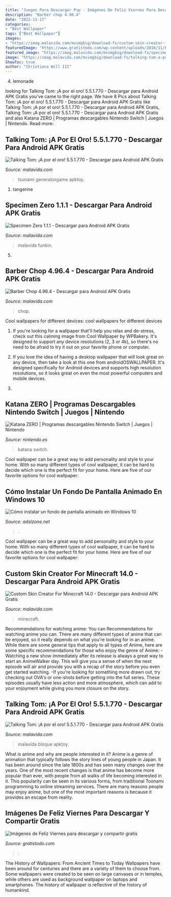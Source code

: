 ```yaml
---
title: "Juegos Para Descargar Psp - Imágenes De Feliz Viernes Para Descargar Y Compartir Gratis"
description: "Barber chop 4.96.4"
date: "2022-11-17"
categories:
- "Best Wallpaper"
tags: ["Best Wallpaper"]
images:
- "https://imag.malavida.com/mvimgbig/download-fs/custom-skin-creator-for-minecraft-29021-6.jpg"
featuredImage: "https://www.gratistodo.com/wp-content/uploads/2016/11/Feliz-Viernes-13.jpg"
featured_image: "https://imag.malavida.com/mvimgbig/download-fs/specimen-zero-32188-8.jpg"
image: "https://imag.malavida.com/mvimgbig/download-fs/talking-tom-a-por-el-oro-17675-5.jpg"
ShowToc: true
author: "Christiana Will III"
---
```



4. lemonade 

	

		
looking for Talking Tom: ¡A por el oro! 5.5.1.770 - Descargar para Android APK Gratis you've came to the right page. We have 8 Pics about Talking Tom: ¡A por el oro! 5.5.1.770 - Descargar para Android APK Gratis like Talking Tom: ¡A por el oro! 5.5.1.770 - Descargar para Android APK Gratis, Talking Tom: ¡A por el oro! 5.5.1.770 - Descargar para Android APK Gratis and also Katana ZERO | Programas descargables Nintendo Switch | Juegos | Nintendo. Read more:
		
    
## Talking Tom: ¡A Por El Oro! 5.5.1.770 - Descargar Para Android APK Gratis

<img loading=lazy src="https://imag.malavida.com/mvimgbig/download-fs/talking-tom-a-por-el-oro-17675-3.jpg" onerror="this.onerror=null;this.src='https://tse1.mm.bing.net/th?id=OIP.uGPlIsoRb7IkLRkV3jUGdwHaNK&amp;pid=15.1';" alt="Talking Tom: ¡A por el oro! 5.5.1.770 - Descargar para Android APK Gratis">

_Source: malavida.com_

>tsunami generatorgame apktoy. 

	

1. tangerine 

    
## Specimen Zero 1.1.1 - Descargar Para Android APK Gratis

<img loading=lazy src="https://imag.malavida.com/mvimgbig/download-fs/specimen-zero-32188-8.jpg" onerror="this.onerror=null;this.src='https://tse1.mm.bing.net/th?id=OIP.MV1r8deRiKFl7dQ5TKhRRAHaDg&amp;pid=15.1';" alt="Specimen Zero 1.1.1 - Descargar para Android APK Gratis">

_Source: malavida.com_

>malavida funkin. 

	

5.

    
## Barber Chop 4.96.4 - Descargar Para Android APK Gratis

<img loading=lazy src="https://imag.malavida.com/mvimgbig/download-fs/barber-chop-31576-6.jpg" onerror="this.onerror=null;this.src='https://tse2.mm.bing.net/th?id=OIP.6y5YFZHuNwf9WejeZkJtbwHaPo&amp;pid=15.1';" alt="Barber Chop 4.96.4 - Descargar para Android APK Gratis">

_Source: malavida.com_

>chop. 

	

Cool wallpapers for different devices:
cool wallpapers for different devices 

1. If you're looking for a wallpaper that'll help you relax and de-stress, check out this calming image from Cool Wallpaper by WPBakery. It's designed to support any device resolutions (2, 3 or 4k), so there's no need to be afraid to try it out on your favorite phone or computer.

2. If you love the idea of having a desktop wallpaper that will look great on any device, then take a look at this one from androidOSWALLPAPER. It's designed specifically for Android devices and supports high resolution resolutions, so it looks great on even the most powerful computers and mobile devices.

3.

    
## Katana ZERO | Programas Descargables Nintendo Switch | Juegos | Nintendo

<img loading=lazy src="https://cdn02.nintendo-europe.com/media/images/10_share_images/games_15/nintendo_switch_download_software_1/H2x1_NSwitchDS_KatanaZero_image1600w.jpg" onerror="this.onerror=null;this.src='https://tse1.mm.bing.net/th?id=OIP.lmrAcp8SOJHlcoi6wOlm9AHaDt&amp;pid=15.1';" alt="Katana ZERO | Programas descargables Nintendo Switch | Juegos | Nintendo">

_Source: nintendo.es_

>katana switch. 

	

Cool wallpaper can be a great way to add personality and style to your home. With so many different types of cool wallpaper, it can be hard to decide which one is the perfect fit for your home. Here are five of our favorite options for cool wallpaper: 

    
## Cómo Instalar Un Fondo De Pantalla Animado En Windows 10

<img loading=lazy src="https://www.adslzone.net/app/uploads-adslzone.net/2018/11/windows-10-rainwallpaper.jpg" onerror="this.onerror=null;this.src='https://tse4.mm.bing.net/th?id=OIP.dzsCzsB2D8sFojsC2d_85gHaD4&amp;pid=15.1';" alt="Cómo instalar un fondo de pantalla animado en Windows 10">

_Source: adslzone.net_

>. 

	

Cool wallpaper can be a great way to add personality and style to your home. With so many different types of cool wallpaper, it can be hard to decide which one is the perfect fit for your home. Here are five of our favorite options for cool wallpaper: 

    
## Custom Skin Creator For Minecraft 14.0 - Descargar Para Android APK Gratis

<img loading=lazy src="https://imag.malavida.com/mvimgbig/download-fs/custom-skin-creator-for-minecraft-29021-6.jpg" onerror="this.onerror=null;this.src='https://tse4.mm.bing.net/th?id=OIP.Xthlxc4PwCXMcYC3JTcFuAHaMm&amp;pid=15.1';" alt="Custom Skin Creator For Minecraft 14.0 - Descargar para Android APK Gratis">

_Source: malavida.com_

>minecraft. 

	

Recommendations for watching anime: You can
Recommendations for watching anime you can. There are many different types of anime that can be enjoyed, so it really depends on what you're looking for in an anime. While there are some general tips that apply to all types of Anime, here are some specific recommendations for those who enjoy the genre of Anime: 
-Watching a new show immediately after its release is always a great way to start an AnimeWalker day. This will give you a sense of when the next episode will air and provide you with a recap of the story before you even get started watching. 
-If you're looking for something more drawn out, try checking out OVA's or one-shots before getting into the full series. These episodes usually have less action and more atmosphere, which can add to your enjoyment while giving you more closure on the story.

    
## Talking Tom: ¡A Por El Oro! 5.5.1.770 - Descargar Para Android APK Gratis

<img loading=lazy src="https://imag.malavida.com/mvimgbig/download-fs/talking-tom-a-por-el-oro-17675-5.jpg" onerror="this.onerror=null;this.src='https://tse3.mm.bing.net/th?id=OIP.I8KMg0_NiAE-7sMG8i4O-QHaNK&amp;pid=15.1';" alt="Talking Tom: ¡A por el oro! 5.5.1.770 - Descargar para Android APK Gratis">

_Source: malavida.com_

>malavida bloque apktoy. 

	

What is anime and why are people interested in it?
Anime is a genre of animation that typically follows the story lines of young people in Japan. It has been around since the late 1800s and has seen many changes over the years. One of the most recent changes is that anime has become more popular than ever, with people from all walks of life becoming interested in it. This popularity can be seen in its various forms, from traditional Toonami programming to online streaming services. There are many reasons people may enjoy anime, but one of the most important reasons is because it provides an escape from reality.

    
## Imágenes De Feliz Viernes Para Descargar Y Compartir Gratis

<img loading=lazy src="https://www.gratistodo.com/wp-content/uploads/2016/11/Feliz-Viernes-13.jpg" onerror="this.onerror=null;this.src='https://tse2.mm.bing.net/th?id=OIP.KZtL6qcNLnGm45ozssYc9wHaHa&amp;pid=15.1';" alt="Imágenes de Feliz Viernes para descargar y compartir gratis">

_Source: gratistodo.com_

>. 

	

The History of Wallpapers: From Ancient Times to Today
Wallpapers have been around for centuries and there are a variety of them to choose from. Some wallpapers were created to be seen on large canvases or in temples, while others are used as background wallpaper on laptops and smartphones. The history of wallpaper is reflective of the history of humankind.

